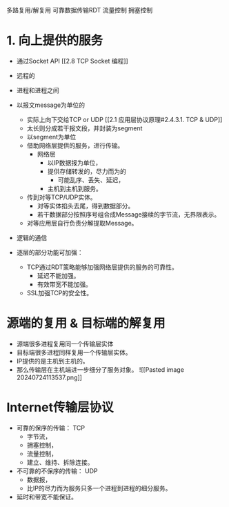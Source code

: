 多路复用/解复用
可靠数据传输RDT
流量控制
拥塞控制

# 1. 向上提供的服务
- 通过Socket API [[2.8 TCP Socket 编程]]
- 远程的
- 进程和进程之间
- 以报文message为单位的
	- 实际上向下交给TCP or UDP [[2.1 应用层协议原理#2.4.3.1. TCP & UDP]]
	- 太长则分成若干报文段，并封装为segment
	- 以segment为单位
	- 借助网络层提供的服务，进行传输。
		- 网络层
			- 以IP数据报为单位，
			- 提供存储转发的，尽力而为的
				- 可能乱序、丢失、延迟，
			- 主机到主机到服务。
	- 传到对等TCP/UDP实体。
		- 对等实体掐头去尾，得到数据部分。
		- 若干数据部分按照序号组合成Message接续的字节流，无界限表示。
	- 对等应用层自行负责分解提取Message。
- 逻辑的通信

- 逐层的部分功能可加强：
	- TCP通过RDT策略能够加强网络层提供的服务的可靠性。
		- 延迟不能加强。
		- 有效带宽不能加强。
	- SSL加强TCP的安全性。

# 源端的复用 & 目标端的解复用
- 源端很多进程复用同一个传输层实体
- 目标端很多进程同样复用一个传输层实体。
- IP提供的是主机到主机的。
- 那么传输层在主机端进一步细分了服务对象。
![[Pasted image 20240724113537.png]]

# Internet传输层协议
- 可靠的保序的传输： TCP
	- 字节流，
	- 拥塞控制，
	- 流量控制，
	- 建立、维持、拆除连接。
- 不可靠的不保序的传输： UDP
	- 数据报，
	- 比IP的尽力而为服务只多一个进程到进程的细分服务。
- 延时和带宽不能保证。
